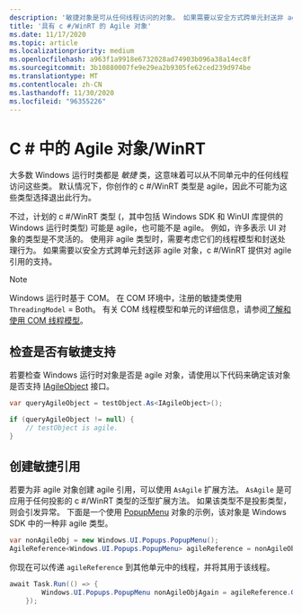 ```yaml
---
description: '敏捷对象是可从任何线程访问的对象。 如果需要以安全方式跨单元封送非 agile 对象，c #/WinRT 提供对 agile 引用的支持。'
title: '具有 c #/WinRT 的 Agile 对象'
ms.date: 11/17/2020
ms.topic: article
ms.localizationpriority: medium
ms.openlocfilehash: a963f1a9918e6732028ad74903b096a38a14ec8f
ms.sourcegitcommit: 3b10880007fe9e29ea2b9305fe62ced239d974be
ms.translationtype: MT
ms.contentlocale: zh-CN
ms.lasthandoff: 11/30/2020
ms.locfileid: "96355226"
---
```

# <a name="agile-objects-in-cwinrt"></a>C # 中的 Agile 对象/WinRT

大多数 Windows 运行时类都是 *敏捷* 类，这意味着可以从不同单元中的任何线程访问这些类。 默认情况下，你创作的 c #/WinRT 类型是 agile，因此不可能为这些类型选择退出此行为。

不过，计划的 c #/WinRT 类型 (，其中包括 Windows SDK 和 WinUI 库提供的 Windows 运行时类型) 可能是 agile，也可能不是 agile。 例如，许多表示 UI 对象的类型是不灵活的。 使用非 agile 类型时，需要考虑它们的线程模型和封送处理行为。 如果需要以安全方式跨单元封送非 agile 对象，c #/WinRT 提供对 agile 引用的支持。

> [!NOTE]
> Windows 运行时基于 COM。 在 COM 环境中，注册的敏捷类使用 `ThreadingModel` = Both。 有关 COM 线程模型和单元的详细信息，请参阅[了解和使用 COM 线程模型](/previous-versions/ms809971(v=msdn.10))。

## <a name="check-for-agile-support"></a>检查是否有敏捷支持

若要检查 Windows 运行时对象是否是 agile 对象，请使用以下代码来确定该对象是否支持 [IAgileObject](/windows/desktop/api/objidl/nn-objidl-iagileobject) 接口。

```csharp
var queryAgileObject = testObject.As<IAgileObject>();

if (queryAgileObject != null) {
    // testObject is agile.
}
```

## <a name="create-an-agile-reference"></a>创建敏捷引用

若要为非 agile 对象创建 agile 引用，可以使用 `AsAgile` 扩展方法。 `AsAgile` 是可应用于任何投影的 c #/WinRT 类型的泛型扩展方法。 如果该类型不是投影类型，则会引发异常。 下面是一个使用 [PopupMenu](/uwp/api/Windows.UI.Popups.PopupMenu) 对象的示例，该对象是 Windows SDK 中的一种非 agile 类型。

```csharp
var nonAgileObj = new Windows.UI.Popups.PopupMenu();
AgileReference<Windows.UI.Popups.PopupMenu> agileReference = nonAgileObj.AsAgile();
```

你现在可以传递 `agileReference` 到其他单元中的线程，并将其用于该线程。

```csharp
await Task.Run(() => {
        Windows.UI.Popups.PopupMenu nonAgileObjAgain = agileReference.Get()
    });
```
